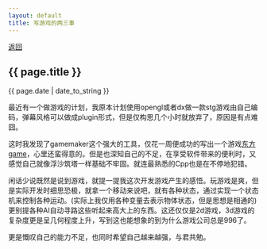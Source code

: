 ```yaml
---
layout: default
title: 写游戏的两三事
---
```

<a href="https://wangxiaozhi123.github.io">返回</a>
<h2>{{ page.title }}</h2>
<p>{{ page.date | date_to_string }}</p>
最近有一个做游戏的计划，我原本计划使用opengl或者dx做一款stg游戏由自己编码，弹幕风格可以做成plugin形式，但是仅构思几个小时就放弃了，原因是有点难 囧。

这时我发现了gamemaker这个强大的工具，仅花一周便成功的写出一个游戏[东方game](https://github.com/wangxiaozhi123/dongfang-game)，心里还蛮得意的。但是也深知自己的不足，在享受软件带来的便利时，又感觉自己就像浮沙筑塔一样基础不牢固。就连最熟悉的Cpp也是在不停地犯错。

闲话少说既然是说到游戏，就提一提我这次开发游戏产生的感悟。玩游戏是爽，但是实际开发时细思恐极，就拿一个移动来说吧，就有各种状态，通过实现一个状态机来控制各种运动。(实际上我仅用各种变量去表示物体状态，但是思想是相通的)更别提各种AI自动寻路这些听起来高大上的东西。这还仅仅是2d游戏，3d游戏的复杂度更是呈几何程度上升，写到这也能想象的到为什么游戏公司总是996了。

更是慨叹自己的能力不足，也同时希望自己越来越强，与君共勉。
